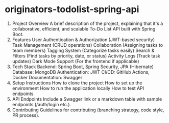 # originators-todolist-spring-api
1. Project Overview
A brief description of the project, explaining that it's a collaborative, efficient, and scalable To-Do List API built with Spring Boot.
2. Features
User Authentication & Authorization (JWT-based security)
Task Management (CRUD operations)
Collaboration (Assigning tasks to team members)
Tagging System (Categorize tasks easily)
Search & Filters (Find tasks by priority, date, or status)
Activity Logs (Track task updates)
Dark Mode Support (For the frontend if applicable)
3. Tech Stack
Backend: Spring Boot, Spring Security, JPA (Hibernate)
Database: MongoDB
Authentication: JWT
CI/CD: GitHub Actions, Docker
Documentation: Swagger
4. Setup Instructions
How to clone the project
How to set up the environment
How to run the application locally
How to test API endpoints
5. API Endpoints
Include a Swagger link or a markdown table with sample endpoints (/auth/login etc.).
6. Contributing
Guidelines for contributing (branching strategy, code style, PR process).
